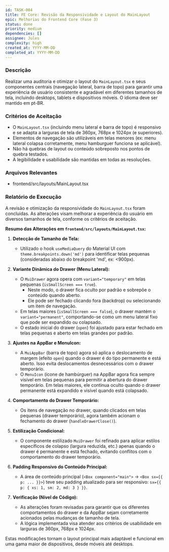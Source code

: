 ```yaml
---
id: TASK-004
title: FE Core: Revisão da Responsividade e Layout do MainLayout
epic: Melhorias do Frontend Core (Fase 3)
status: done
priority: medium
dependencies: []
assignee: Jules
complexity: high
created_at: YYYY-MM-DD
completed_at: YYYY-MM-DD
---
```


### Descrição

Realizar uma auditoria e otimizar o layout do `MainLayout.tsx` e seus componentes centrais (navegação lateral, barra de topo) para garantir uma experiência de usuário consistente e agradável em diferentes tamanhos de tela, incluindo desktops, tablets e dispositivos móveis. O idioma deve ser mantido em pt-BR.

### Critérios de Aceitação

- O `MainLayout.tsx` (incluindo menu lateral e barra de topo) é responsivo e se adapta a larguras de tela de 360px, 768px e 1024px (e superiores).
- Elementos de navegação são utilizáveis em telas menores (ex: menu lateral colapsa corretamente, menu hamburguer funciona se aplicável).
- Não há quebras de layout ou conteúdo sobreposto nos pontos de quebra testados.
- A legibilidade e usabilidade são mantidas em todas as resoluções.

### Arquivos Relevantes
  - frontend/src/layouts/MainLayout.tsx

### Relatório de Execução

A revisão e otimização da responsividade do `MainLayout.tsx` foram concluídas. As alterações visam melhorar a experiência do usuário em diversos tamanhos de tela, conforme os critérios de aceitação.

**Resumo das Alterações em `frontend/src/layouts/MainLayout.tsx`:**

1.  **Detecção de Tamanho de Tela:**
    *   Utilizado o hook `useMediaQuery` do Material UI com `theme.breakpoints.down('md')` para identificar telas pequenas (consideradas abaixo do breakpoint 'md', ex: <900px).

2.  **Variante Dinâmica do Drawer (Menu Lateral):**
    *   O `MuiDrawer` agora opera com `variant="temporary"` em telas pequenas (`isSmallScreen === true`).
        *   Neste modo, o drawer fica oculto por padrão e sobrepõe o conteúdo quando aberto.
        *   Ele pode ser fechado clicando fora (backdrop) ou selecionando um item de navegação.
    *   Em telas maiores (`isSmallScreen === false`), o drawer mantém o `variant="permanent"`, comportando-se como um menu lateral fixo que pode ser expandido ou colapsado.
    *   O estado inicial do drawer (`open`) foi ajustado para estar fechado em telas pequenas e aberto em telas grandes por padrão.

3.  **Ajustes na AppBar e MenuIcon:**
    *   A `MuiAppBar` (barra de topo) agora só aplica o deslocamento de margem (efeito `open`) quando o drawer é do tipo permanente e está aberto. Isso evita deslocamentos desnecessários com o drawer temporário.
    *   O `MenuIcon` (ícone de hambúrguer) na AppBar agora fica sempre visível em telas pequenas para permitir a abertura do drawer temporário. Em telas maiores, ele continua oculto quando o drawer permanente está expandido e visível quando está colapsado.

4.  **Comportamento do Drawer Temporário:**
    *   Os itens de navegação no drawer, quando clicados em telas pequenas (drawer temporário), agora também acionam o fechamento do drawer (`handleDrawerClose()`).

5.  **Estilização Condicional:**
    *   O componente estilizado `MuiDrawer` foi refinado para aplicar estilos específicos de colapso (largura reduzida, etc.) apenas quando o drawer é permanente e está fechado, evitando conflitos com o comportamento do drawer temporário.

6.  **Padding Responsivo do Conteúdo Principal:**
    *   A área de conteúdo principal (`<Box component="main">` -> `<Box sx={{ p: ... }}>`) teve seu padding atualizado para ser responsivo: `sx={{ p: { xs: 1, sm: 2, md: 3 } }}`.

7.  **Verificação (Nível de Código):**
    *   As alterações foram revisadas para garantir que os diferentes comportamentos do drawer e da AppBar sejam corretamente acionados pelas mudanças de tamanho de tela.
    *   A lógica implementada visa atender aos critérios de usabilidade em larguras de 360px, 768px e 1024px.

Estas modificações tornam o layout principal mais adaptável e funcional em uma gama maior de dispositivos, desde móveis até desktops.
